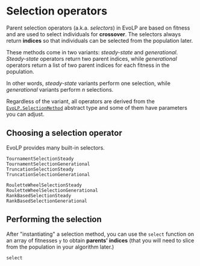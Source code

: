 # Selection operators

Parent selection operators (a.k.a. _selectors_) in EvoLP are based on fitness and are used to select individuals for **crossover**. The selectors always return **indices** so that individuals can be selected from the population later.

These methods come in two variants: _steady-state_ and _generational_.
_Steady-state_ operators return two parent indices, while _generational_ operators return a list of two parent indices for each fitness in the population.

In other words, _steady-state_ variants perform one selection, while _generational_ variants perform $n$ selections.

Regardless of the variant, all operators are derived from the [`EvoLP.SelectionMethod`](@ref) abstract type and some of them have parameters you can adjust.

## Choosing a selection operator

EvoLP provides many built-in selectors.

```@docs
TournamentSelectionSteady
TournamentSelectionGenerational
TruncationSelectionSteady
TruncationSelectionGenerational
```

```@docs
RouletteWheelSelectionSteady
RouletteWheelSelectionGenerational
RankBasedSelectionSteady
RankBasedSelectionGenerational
```

## Performing the selection

After "instantiating" a selection method, you can use the `select` function on an array of fitnesses `y` to obtain **parents' indices** (that you will need to slice from the population in your algorithm later.)

```@docs
select
```
